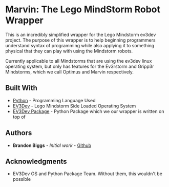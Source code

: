 # Marvin: The Lego MindStorm Robot Wrapper
This is an incredibly simplified wrapper for the 
Lego Mindstorm ev3dev project. The purpose of this wrapper is 
to help beginning programmers understand syntax of programming 
while also applying it to something physical that they can play 
with using the Mindstorm robots. 

Currently applicable to all Mindstorms that are using the ev3dev linux 
operating system, but only has features for the Ev3rstorm and Gripp3r 
Mindstorms, which we call Optimus and Marvin respectively.

## Built With

* [Python](https://www.python.org/) - Programming Language Used
* [EV3Dev](https://www.ev3dev.org/) - Lego Mindstorm Side Loaded Operating System
* [EV3Dev Package](https://ev3dev-lang.readthedocs.io/projects/python-ev3dev/en/stable/) - 
Python Package which we our wrapper is written on top of

## Authors

* **Brandon Biggs** - *Initial work* - [Github](https://github.com/brandonbiggs/)

## Acknowledgments

* EV3Dev OS and Python Package Team. Without them, this wouldn't be possible

